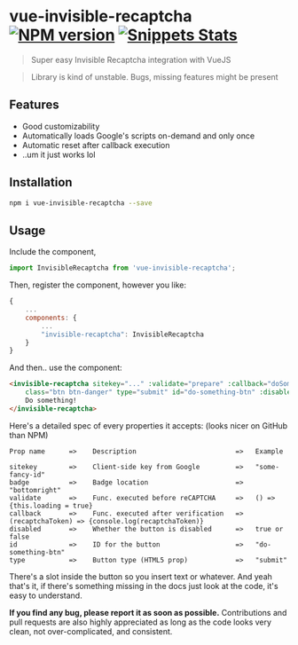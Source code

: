 # vue-invisible-recaptcha [![NPM version](https://badge.fury.io/js/vue-invisible-recaptcha.svg)](https://badge.fury.io/js/vue-invisible-recaptcha) [![Snippets Stats](https://codebottle.io/embed/search-badge?keywords=vue%20invisible%20recaptcha&language=6)](https://codebottle.io/?q=vue%20invisible%20recaptcha)

> Super easy Invisible Recaptcha integration with VueJS

> Library is kind of unstable. Bugs, missing features might be present


## Features
 - Good customizability
 - Automatically loads Google's scripts on-demand and only once
 - Automatic reset after callback execution
 - ..um it just works lol

## Installation

```bash
npm i vue-invisible-recaptcha --save
```

## Usage

Include the component,

```javascript
import InvisibleRecaptcha from 'vue-invisible-recaptcha';
```

Then, register the component, however you like:

```javascript
{
    ...
    components: {
        ...
        "invisible-recaptcha": InvisibleRecaptcha
    }
}
```

And then.. use the component:

```html
<invisible-recaptcha sitekey="..." :validate="prepare" :callback="doSomething"
    class="btn btn-danger" type="submit" id="do-something-btn" :disabled="loading">
    Do something!
</invisible-recaptcha>
```

Here's a detailed spec of every properties it accepts: (looks nicer on GitHub than NPM)

```
Prop name      =>    Description                         =>   Example

sitekey        =>    Client-side key from Google         =>   "some-fancy-id"
badge          =>    Badge location                      =>   "bottomright"
validate       =>    Func. executed before reCAPTCHA     =>   () => {this.loading = true}
callback       =>    Func. executed after verification   =>   (recaptchaToken) => {console.log(recaptchaToken)}
disabled       =>    Whether the button is disabled      =>   true or false
id             =>    ID for the button                   =>   "do-something-btn"
type           =>    Button type (HTML5 prop)            =>   "submit"
```

There's a slot inside the button so you insert text or whatever. And yeah that's it, if there's something missing in the docs just look at the code, it's easy to understand.

**If you find any bug, please report it as soon as possible.** Contributions and pull requests are also highly appreciated as long as the code looks very clean, not over-complicated, and consistent.